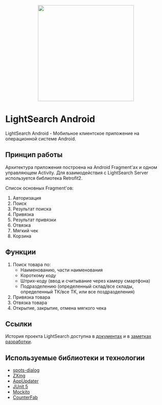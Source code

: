 <p align="center"> 
<img src="https://user-images.githubusercontent.com/43209824/64838878-905c6e00-d638-11e9-8026-e7b04d1af80f.png"
     width="300" height="300">
</p>

LightSearch Android
===================

LightSearch Android - Мобильное клиентское приложение на операционной системе Android.

Принцип работы
--------------
Архитектура приложения построена на Android Fragment'ах и одном управляющем Activity. Для взаимодействия с LightSearch Server используется библиотека Retrofit2.

Список основных Fragment'ов:
1) Авторизация
2) Поиск
3) Результат поиска
4) Привязка
5) Результат привязки
6) Отвязка
7) Мягкий чек
8) Корзина

Функции
-------
1) Поиск товара по:
   - Наименованию, части наименования 
   - Короткому коду 
   - Штрих-коду (ввод и считывание через камеру смартфона) 
   - Подразделению (определенный склад/все склады, определенный ТК/все ТК, или все поздразделения)
2) Привязка товара
3) Отвязка товара
4) Открытие, закрытие, отмена мягкого чека

Ссылки
------
История проекта LightSearch доступна в [документах](https://github.com/ViiSE/LightSearch/tree/master/Documents/Project%20history)
и в [заметках разработки](https://github.com/ViiSE/LightSearch/blob/master/Dev%20notes).

Используемые библиотеки и технологии
------------------------------------
- [spots-dialog](https://github.com/d-max/spots-dialog)
- [ZXing](https://github.com/zxing/zxing)
- [AppUpdater](https://github.com/javiersantos/AppUpdater)
- [JUnit 5](https://junit.org/junit5/)
- [Mockito](https://github.com/mockito/mockito)
- [CounterFab](https://github.com/andremion/CounterFab)
